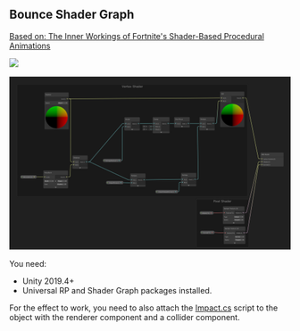 ## Bounce Shader Graph

[Based on: The Inner Workings of Fortnite's Shader-Based Procedural Animations](https://youtu.be/7Fl3so0Z5Tc?t=73)

![](https://github.com/ArturoNereu/BounceShader/blob/master/Recordings/BounceSheriff.gif)

![](https://github.com/ArturoNereu/BounceShader/blob/master/Recordings/SG.PNG)

You need: 
- Unity 2019.4+
- Universal RP and Shader Graph packages installed.

For the effect to work, you need to also attach the [Impact.cs](https://github.com/ArturoNereu/BounceShader/blob/master/Assets/Scripts/Impact.cs) script to the object with the renderer component and a collider component.

